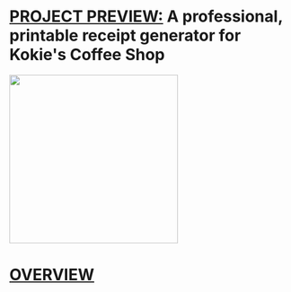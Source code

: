 # <ins>PROJECT PREVIEW:</ins> A professional, printable receipt generator for Kokie's Coffee Shop
<img src="https://github.com/user-attachments/assets/ecf3c39b-f8db-4d2a-bd44-e97c4269128e" width = "300" height = "300">

# <ins>OVERVIEW</ins>
